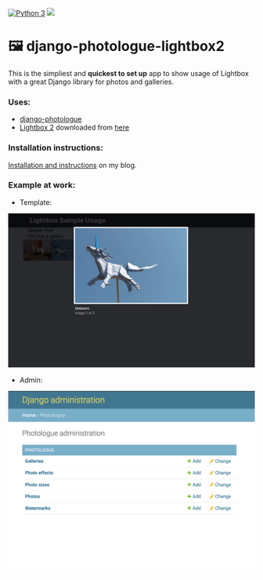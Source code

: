 [![Python 3](https://pyup.io/repos/github/benmcnelly/qdds/python-3-shield.svg)](https://pyup.io/repos/github/benmcnelly/qdds/)
[![](https://img.shields.io/badge/badger-approved-ff69b4.svg)](https://www.youtube.com/watch?v=EIyixC9NsLI)

# 🖼️ django-photologue-lightbox2

This is the simpliest and __quickest to set up__ app to show usage of Lightbox with a great Django library for photos and galleries.

### Uses:
- [django-photologue][0]
- [Lightbox 2][1] downloaded from [here][2]


### Installation instructions:

[Installation and instructions][3] on my blog.

### Example at work:

- Template:

![Photologue Admin](./django-photologue-lightbox.png)

- Admin:

![Photologue Admin](./django-photologue-admin.png)






[0]: https://django-photologue.readthedocs.io/en/stable/index.html
[1]: https://lokeshdhakar.com/projects/lightbox2/
[2]: https://github.com/lokesh/lightbox2/releases
[3]: https://hvitis.dev/the-best-and-easiest-django-gallery-with-elegant-css